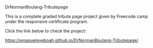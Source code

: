 DrNormanBoulang-Tributepage

This is a complete  graded tribute page project given by Freecode camp under the responsive certificate program.

Click the link below to check the project:

https://emanueleyeboah.github.io/DrNormanBoulang-Tributepage/

